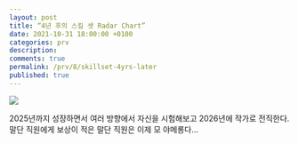 ```yaml
---
layout: post
title: “4년 후의 스킬 셋 Radar Chart”
date: 2021-10-31 18:00:00 +0100
categories: prv
description: 
comments: true
permalink: /prv/8/skillset-4yrs-later
published: true
---
```



<p align=“center”>
  <img src=“../../assets/post-prv-8-fig-1.jpg”>
</p>

2025년까지 성장하면서 여러 방향에서 자신을 시험해보고 2026년에 작가로 전직한다. 말단 직원에게 보상이 적은 말단 직원은 이제 모 야메롱다…